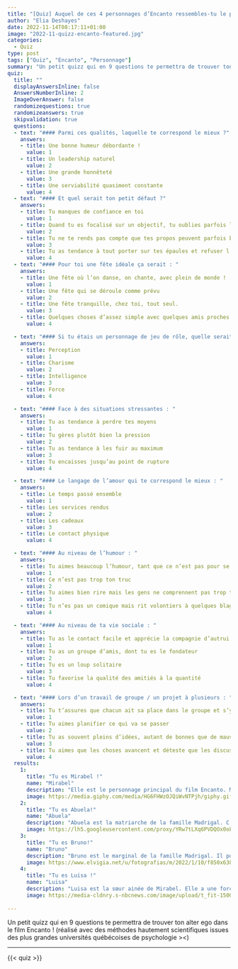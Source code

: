 ```yaml
---
title: "[Quiz] Auquel de ces 4 personnages d’Encanto ressembles-tu le plus ?"
author: "Elia Deshayes"
date: 2022-11-14T08:17:11+01:00
image: "2022-11-quizz-encanto-featured.jpg"
categories:
  - Quiz
type: post
tags: ["Quiz", "Encanto", "Personnage"]
summary: "Un petit quizz qui en 9 questions te permettra de trouver ton alter ego dans le film Encanto !"
quiz:
  title: ""
  displayAnswersInline: false
  AnswersNumberInline: 2
  ImageOverAnswer: false
  randomizequestions: true
  randomizeanswers: true
  skipvalidation: true
  questions:
  - text: "#### Parmi ces qualités, laquelle te correspond le mieux ?"
    answers:
    - title: Une bonne humeur débordante !
      value: 1
    - title: Un leadership naturel
      value: 2
    - title: Une grande honnêteté
      value: 3
    - title: Une serviabilité quasiment constante
      value: 4
  - text: "#### Et quel serait ton petit défaut ?"
    answers:
    - title: Tu manques de confiance en toi 
      value: 1
    - title: Quand tu es focalisé sur un objectif, tu oublies parfois les besoins de tes proches
      value: 2
    - title: Tu ne te rends pas compte que tes propos peuvent parfois blesser les autres
      value: 3
    - title: Tu as tendance à tout porter sur tes épaules et refuser l’aide d’autrui
      value: 4
  - text: "#### Pour toi une fête idéale ça serait : "
    answers:
    - title: Une fête où l’on danse, on chante, avec plein de monde !
      value: 1
    - title: Une fête qui se déroule comme prévu
      value: 2
    - title: Une fête tranquille, chez toi, tout seul.
      value: 3
    - title: Quelques choses d’assez simple avec quelques amis proches
      value: 4

  - text: "#### Si tu étais un personnage de jeu de rôle, quelle serait ton aptitude la plus élevée ?"
    answers:
    - title: Perception
      value: 1
    - title: Charisme 
      value: 2
    - title: Intelligence 
      value: 3
    - title: Force
      value: 4

  - text: "#### Face à des situations stressantes : "
    answers:
    - title: Tu as tendance à perdre tes moyens 
      value: 1
    - title: Tu gères plutôt bien la pression
      value: 2
    - title: Tu as tendance à les fuir au maximum
      value: 3
    - title: Tu encaisses jusqu’au point de rupture
      value: 4

  - text: "#### Le langage de l’amour qui te correspond le mieux : "
    answers:
    - title: Le temps passé ensemble 
      value: 1
    - title: Les services rendus 
      value: 2
    - title: Les cadeaux
      value: 3
    - title: Le contact physique
      value: 4

  - text: "#### Au niveau de l’humour : "
    answers:
    - title: Tu aimes beaucoup l’humour, tant que ce n’est pas pour se moquer de quelqu’un
      value: 1
    - title: Ce n’est pas trop ton truc
      value: 2
    - title: Tu aimes bien rire mais les gens ne comprennent pas trop tes blagues
      value: 3
    - title: Tu n’es pas un comique mais rit volontiers à quelques blagues
      value: 4

  - text: "#### Au niveau de ta vie sociale : "
    answers:
    - title: Tu as le contact facile et apprécie la compagnie d’autrui
      value: 1
    - title: Tu as un groupe d’amis, dont tu es le fondateur
      value: 2
    - title: Tu es un loup solitaire 
      value: 3
    - title: Tu favorise la qualité des amitiés à la quantité
      value: 4

  - text: "#### Lors d’un travail de groupe / un projet à plusieurs : "
    answers:
    - title: Tu t’assures que chacun ait sa place dans le groupe et s’y sente bien
      value: 1
    - title: Tu aimes planifier ce qui va se passer
      value: 2
    - title: Tu as souvent pleins d’idées, autant de bonnes que de mauvaises
      value: 3
    - title: Tu aimes que les choses avancent et déteste que les discussions s’éternisent
      value: 4
  results:
    1: 
      title: "Tu es Mirabel !"
      name: "Mirabel"
      description: "Elle est le personnage principal du film Encanto. Mirabel est une fille pleine de bonne humeur et d’une grande gentillesse. Elle souffre du fait qu’elle soit la seule de sa famille à ne pas posséder de pouvoir, mais va se rendre compte au fil de son aventure que ses qualités valent bien toute la magie du monde !"
      image: https://media.giphy.com/media/HG6FHWzOJQiWvNTPjh/giphy.gif
    2: 
      title: "Tu es Abuela!"
      name: "Abuela"
      description: "Abuela est la matriarche de la famille Madrigal. C’est à elle que le premier don a été confié. Elle possède une grande force de caractère et dirige sa famille avec une main de fer. Elle souhaite être digne des pouvoirs magiques qui ont été confiés aux Madrigal, et fait tout pour que sa famille se mettent au service du village. Même si au fond elle aime profondément ses proches, elle ne se rend malheureusement pas compte de la pression qu’elle leur inflige."
      image: https://lh5.googleusercontent.com/proxy/YRw7tLXq6PVDQOx0oLYMmwNOAqWwh2WmmHqZxrBck5zK32lU5DnzNNRVuQhSaCdnn2W8Z-5quxJwnA16XHpFmZLr12sl9DYMRHnZKptxPtqA4Fa01FWyPrQq8p3XGqafP2_ef8cKPIJ66YGotecXybFNMQYMT1b4oMhS=w1200-h630-p-k-no-nu
    3: 
      title: "Tu es Bruno!"
      name: "Bruno"
      description: "Bruno est le marginal de la famille Madrigal. Il possède un don qui lui permet de percevoir l’avenir, et même s’il est plein de bonnes intentions, il a parfois de la peine à utiliser ce pouvoir avec du tact. Sa plus grande force est certainement son authenticité. Loin des faux semblants et des apparences, Bruno reste fidèle à lui-même mais si ça ne plait pas à tout le monde."
      image: https://www.elvigia.net/u/fotografias/m/2022/1/10/f850x638-481223_558712_5050.jpg
    4: 
      title: "Tu es Luisa !"
      name: "Luisa"
      description: "Luisa est la sœur ainée de Mirabel. Elle a une force incroyable et la met volontiers au service d’autrui. Elle a d’ailleurs tendance a vouloir porter les problèmes de tout le monde sur ses épaules. Luisa va devoir apprendre à s’en remettre aux autres et à accepter qu’elle possède des failles comme tout le monde !"
      image: https://media-cldnry.s-nbcnews.com/image/upload/t_fit-1500w,f_auto,q_auto:best/rockcms/2022-01/luisa-encanto-doppleganger-today-main-406cd6.jpg
  
---
```


Un petit quizz qui en 9 questions te permettra de trouver ton alter ego dans le film Encanto ! (réalisé avec des méthodes hautement scientifiques issues des plus grandes universités québécoises de psychologie ><)

<hr />

{{< quiz >}}

